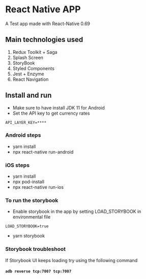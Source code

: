 # React Native APP

A Test app made with React-Native 0.69

## Main technologies used

1. Redux Toolkit + Saga
2. Splash Screen
3. StoryBook
4. Styled Components
5. Jest + Enzyme
6. React Navigation

## Install and run

- Make sure to have install JDK 11 for Android
- Set the API key to get currency rates

```
API_LAYER_KEY=****
```

### Android steps

- yarn install
- npx react-native run-android

### iOS steps

- yarn install
- npx pod-install
- npx react-native run-ios

### To run the storybook

- Enable storybook in the app by setting LOAD_STORYBOOK in environmental file

```
LOAD_STORYBOOK=true
```

- yarn storybook

### Storybook troubleshoot

If Storybook UI keeps loading try using the following command

#### `adb reverse tcp:7007 tcp:7007`
